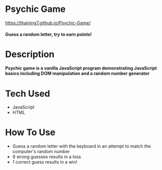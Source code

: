 # Psychic Game

https://thaining7.github.io/Psychic-Game/

#### Guess a random letter, try to earn points!

# Description

#### Psychic game is a vanilla JavaScript program demonstrating JavaScript basics including DOM manipulation and a random number generator

# Tech Used

* JavaScript
* HTML

# How To Use

* Guess a random letter with the keyboard in an attempt to match the computer's random number
* 9 wrong guesses results in a loss
* 1 correct guess results in a win!
